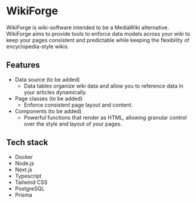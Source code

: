 # WikiForge
WikiForge is wiki-software intended to be a MediaWiki alternative. WikiForge aims to provide tools to enforce data models across your wiki to keep your pages consistent and predictable while keeping the flexibility of encyclopedia-style wikis.

## Features
- Data source (to be added)
  - Data tables organize wiki data and allow you to reference data in your articles dynamically.
- Page classes (to be added)
  - Enforce consistent page layout and content.
- Components (to be added)
  - Powerful functions that render as HTML, allowing granular control over the style and layout of your pages.

## Tech stack
- Docker
- Node.js
- Next.js
- Typescript
- Tailwind CSS
- PostgreSQL
- Prisma
